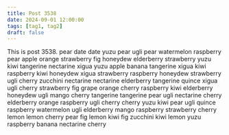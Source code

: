 ```yaml
---
title: Post 3538
date: 2024-09-01 12:00:00
tags: [tag1, tag2]
draft: false
---
```

This is post 3538.
pear
date
date
yuzu
pear
ugli
pear
watermelon
raspberry
pear
apple
orange
strawberry
fig
honeydew
elderberry
strawberry
yuzu
kiwi
tangerine
nectarine
xigua
yuzu
apple
banana
tangerine
xigua
kiwi
raspberry
kiwi
honeydew
xigua
strawberry
raspberry
honeydew
strawberry
ugli
cherry
zucchini
nectarine
nectarine
elderberry
tangerine
quince
xigua
ugli
cherry
strawberry
fig
grape
orange
cherry
raspberry
kiwi
elderberry
honeydew
ugli
mango
cherry
tangerine
tangerine
pear
ugli
nectarine
cherry
elderberry
orange
raspberry
ugli
cherry
cherry
yuzu
kiwi
pear
ugli
quince
raspberry
watermelon
ugli
elderberry
mango
raspberry
strawberry
cherry
lemon
lemon
cherry
pear
fig
lemon
kiwi
fig
zucchini
kiwi
lemon
yuzu
raspberry
banana
nectarine
cherry
